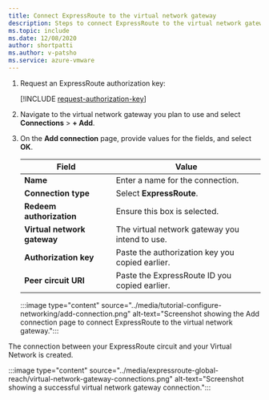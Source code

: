 ```yaml
---
title: Connect ExpressRoute to the virtual network gateway
description: Steps to connect ExpressRoute to the virtual network gateway.
ms.topic: include
ms.date: 12/08/2020
author: shortpatti
ms.author: v-patsho
ms.service: azure-vmware
---
```


<!-- Used in deploy-azure-vmware-solution.md and tutorial-configure-networking.md -->


1. Request an ExpressRoute authorization key:

   [!INCLUDE [request-authorization-key](request-authorization-key.md)]

1. Navigate to the virtual network gateway you plan to use and select **Connections** > **+ Add**.

1. On the **Add connection** page, provide values for the fields, and select **OK**. 

   | Field | Value |
   | --- | --- |
   | **Name**  | Enter a name for the connection.  |
   | **Connection type**  | Select **ExpressRoute**.  |
   | **Redeem authorization**  | Ensure this box is selected.  |
   | **Virtual network gateway** | The virtual network gateway you intend to use.  |
   | **Authorization key**  | Paste the authorization key you copied earlier. |
   | **Peer circuit URI**  | Paste the ExpressRoute ID you copied earlier.  |

   :::image type="content" source="../media/tutorial-configure-networking/add-connection.png" alt-text="Screenshot showing the Add connection page to connect ExpressRoute to the virtual network gateway.":::

The connection between your ExpressRoute circuit and your Virtual Network is created.

:::image type="content" source="../media/expressroute-global-reach/virtual-network-gateway-connections.png" alt-text="Screenshot showing a successful virtual network gateway connection.":::
